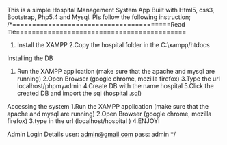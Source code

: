This is a simple Hospital Management System App Built with Html5, css3, Bootstrap, Php5.4 and Mysql.
Pls follow the following instruction;
/*========================================Read me===========================================
1. Install the XAMPP
2.Copy the hospital folder in the C:\\xampp/htdocs


Installing the DB
1. Run the XAMPP application (make sure that the apache and mysql are running)
2.Open Browser (google chrome, mozilla firefox)
3.Type the url localhost/phpmyadmin
4.Create DB with the name hospital 
5.Click the created DB and import the sql (hospital .sql)

Accessing the system
1.Run the XAMPP application (make sure that the apache and mysql are running)
2.Open Browser (google chrome, mozilla firefox)
3.type in the url (localhost/hospital )
4.ENJOY!


Admin Login Details
user: admin@gmail.com
pass: admin
*/
